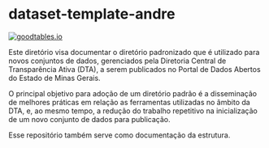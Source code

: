 # dataset-template-andre

[![goodtables.io](https://goodtables.io/badge/github/Andrelamor/dataset-template-andre.svg)](https://goodtables.io/github/Andrelamor/dataset-template-andre)


Este diretório visa documentar o diretório padronizado que é utilizado para novos conjuntos de dados, gerenciados pela Diretoria Central de Transparência Ativa (DTA), a serem publicados no Portal de Dados Abertos do Estado de Minas Gerais.

O principal objetivo para adoção de um diretório padrão é a disseminação de melhores práticas em relação as ferramentas utilizadas no âmbito da DTA, e, ao mesmo tempo, a redução do trabalho repetitivo na inicialização de um novo conjunto de dados para publicação.

Esse repositório também serve como documentação da estrutura.

